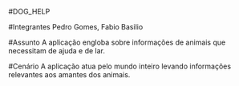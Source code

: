 #DOG_HELP

#Integrantes
Pedro Gomes, Fabio Basilio

#Assunto
A aplicação engloba sobre informações de animais que necessitam de ajuda e de lar.

#Cenário
A aplicação atua pelo mundo inteiro levando informações relevantes aos amantes dos animais.
